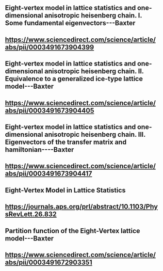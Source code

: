 ## Eight-vertex model in lattice statistics and one-dimensional anisotropic heisenberg chain. I. Some fundamental eigenvectors---Baxter 
## https://www.sciencedirect.com/science/article/abs/pii/0003491673904399
## Eight-vertex model in lattice statistics and one-dimensional anisotropic heisenberg chain. II. Equivalence to a generalized ice-type lattice model---Baxter 
## https://www.sciencedirect.com/science/article/abs/pii/0003491673904405
## Eight-vertex model in lattice statistics and one-dimensional anisotropic heisenberg chain. III. Eigenvectors of the transfer matrix and hamiltonian----Baxter 
## https://www.sciencedirect.com/science/article/abs/pii/0003491673904417
## Eight-Vertex Model in Lattice Statistics
## https://journals.aps.org/prl/abstract/10.1103/PhysRevLett.26.832
## Partition function of the Eight-Vertex lattice model---Baxter 
## https://www.sciencedirect.com/science/article/abs/pii/0003491672903351
